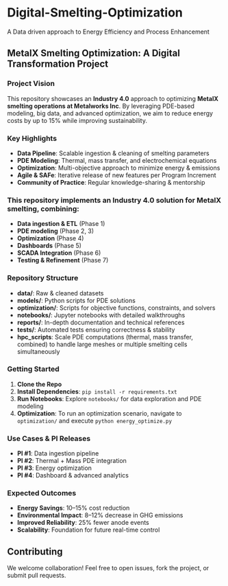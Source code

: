 # Digital-Smelting-Optimization
A Data driven approach to Energy Efficiency and Process Enhancement

## MetalX Smelting Optimization: A Digital Transformation Project

### Project Vision
This repository showcases an **Industry 4.0** approach to optimizing **MetalX smelting operations at Metalworks Inc**. 
By leveraging PDE-based modeling, big data, and advanced optimization, we aim to reduce energy costs by up to 15% while improving sustainability.

### Key Highlights
- **Data Pipeline**: Scalable ingestion & cleaning of smelting parameters
- **PDE Modeling**: Thermal, mass transfer, and electrochemical equations
- **Optimization**: Multi-objective approach to minimize energy & emissions
- **Agile & SAFe**: Iterative release of new features per Program Increment
- **Community of Practice**: Regular knowledge-sharing & mentorship

### This repository implements an **Industry 4.0** solution for MetalX smelting, combining:
- **Data ingestion & ETL** (Phase 1)
- **PDE modeling** (Phase 2, 3)
- **Optimization** (Phase 4)
- **Dashboards** (Phase 5)
- **SCADA Integration** (Phase 6)
- **Testing & Refinement** (Phase 7)

### Repository Structure
- **data/**: Raw & cleaned datasets
- **models/**: Python scripts for PDE solutions
- **optimization/**: Scripts for objective functions, constraints, and solvers
- **notebooks/**: Jupyter notebooks with detailed walkthroughs
- **reports/**: In-depth documentation and technical references
- **tests/**: Automated tests ensuring correctness & stability
- **hpc_scripts**: Scale PDE computations (thermal, mass transfer, combined) to handle large meshes or multiple smelting cells simultaneously

### Getting Started
1. **Clone the Repo**
2. **Install Dependencies**: `pip install -r requirements.txt`
3. **Run Notebooks**: Explore `notebooks/` for data exploration and PDE modeling
4. **Optimization**: To run an optimization scenario, navigate to `optimization/` and execute 
   `python energy_optimize.py`

### Use Cases & PI Releases
- **PI #1**: Data ingestion pipeline
- **PI #2**: Thermal + Mass PDE integration
- **PI #3**: Energy optimization
- **PI #4**: Dashboard & advanced analytics

### Expected Outcomes
- **Energy Savings**: 10–15% cost reduction
- **Environmental Impact**: 8–12% decrease in GHG emissions
- **Improved Reliability**: 25% fewer anode events
- **Scalability**: Foundation for future real-time control

## Contributing
We welcome collaboration! 
Feel free to open issues, fork the project, or submit pull requests.



